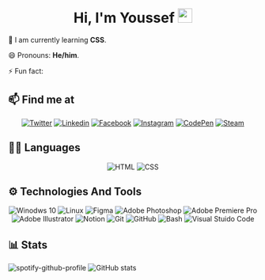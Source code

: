 <div >
<h1 align="center">Hi, I'm Youssef <img src="https://github.com/TheDudeThatCode/TheDudeThatCode/blob/master/Assets/Hi.gif" width="29px"> </h1>

🌱 I am currently learning **CSS**.

😄 Pronouns: **He/him**.

⚡ Fun fact:
</div>

## 📫 Find me at

<div align="center">

<a href="https://twitter.com/Toxic_Hunt3r" target="_blank"><img src="https://img.shields.io/badge/v11DA1F2?style=flat-square&logo=twitter&logoColor=white" alt="Twitter" /></a>
<a href="https://www.linkedin.com/in/toxichunt3r/" target="_blank"><img src="https://img.shields.io/badge/LinkedIn-0077B5?style=flat-square&logo=linkedin&logoColor=white" alt="Linkedin"/></a>
<a href="https://www.facebook.com/ToxicHunt3r" target="_blank"><img src="https://img.shields.io/badge/Facebook-%231877F2.svg?style=flat-square&logo=Facebook&logoColor=white" alt="Facebook"/></a>
<a href="https://www.instagram.com/toxic_hunt3r" target="_blank"><img src="https://img.shields.io/badge/Instagram-E4405F?style=flat-square&logo=instagram&logoColor=white" alt="Instagram"/></a>
<a href="https://codepen.io/Toxic_Hunt3r" target="_blank"><img src="https://img.shields.io/badge/Codepen-000000?style=flat-square&logo=codepen&logoColor=white" alt="CodePen"/></a>
<a href="https://steamcommunity.com/id/Toxic_Hunt3r" target="_blank"><img src="https://img.shields.io/badge/steam-%23000000.svg?style=flat-square&logo=steam&logoColor=white" alt="Steam"/></a>
</div>

## ✍🏼 Languages
<div align="center">

<img src="https://img.shields.io/badge/HTML5-E34F26?style=flat-square&logo=html5&logoColor=white" alt="HTML"/>
<img src="https://img.shields.io/badge/CSS3-1572B6?style=flat-square&logo=css3&logoColor=white" alt="CSS"/>

</div>


## ⚙️ Technologies And Tools
<div align="center">

<img src="https://img.shields.io/badge/Windows-0078D6?style=flat-square&logo=windows&logoColor=white" alt="Winodws 10"/>
<img src="https://img.shields.io/badge/Linux-FCC624?style=flat-square&logo=linux&logoColor=black" alt="Linux"/>
<img src="https://img.shields.io/badge/figma-%23F24E1E.svg?style=flat-square&logo=figma&logoColor=white" alt="Figma"/>
<img src="https://img.shields.io/badge/Photoshop-%2331A8FF.svg?style=flat-square&logo=adobephotoshop&logoColor=white" alt="Adobe Photoshop"/>
<img src="https://img.shields.io/badge/Premiere%20Pro-9999FF.svg?style=flat-square&logo=Adobe%20Premiere%20Pro&logoColor=white" alt="Adobe Premiere Pro"/>
<img src="https://img.shields.io/badge/Illustrator-%23FF9A00.svg?style=flat-square&logo=adobeillustrator&logoColor=white" alt="Adobe Illustrator"/>
<img src="https://img.shields.io/badge/Notion-%23000000.svg?style=flat-square&logo=notion&logoColor=white" alt="Notion"/>
<img src="https://img.shields.io/badge/git-%23F05033.svg?style=flat-square&logo=git&logoColor=white" alt="Git"/>
<img src="https://img.shields.io/badge/github-%23121011.svg?style=flat-square&logo=github&logoColor=white" alt="GitHub"/>
<img src="https://img.shields.io/badge/GNU%20Bash-4EAA25?style=flat-square&logo=GNU%20Bash&logoColor=white" alt="Bash"/>
<img src="https://img.shields.io/badge/VS%20Code-0078d7.svg?style=flat-square&logo=visual-studio-code&logoColor=white" alt="Visual Stuido Code"/>
</div>

## 📊 Stats
<div align="left">

![spotify-github-profile](https://spotify-github-profile.vercel.app/api/view?uid=dio9jpal20ac1wao5vjk03985&cover_image=true&theme=default&bar_color_cover=true) ![GitHub stats](https://github-readme-stats.vercel.app/api?username=ToxicHunt3r&show_icons=true)
</div>